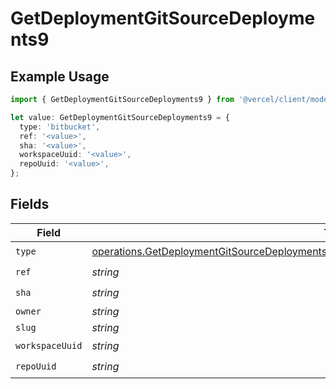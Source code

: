 # GetDeploymentGitSourceDeployments9

## Example Usage

```typescript
import { GetDeploymentGitSourceDeployments9 } from '@vercel/client/models/operations';

let value: GetDeploymentGitSourceDeployments9 = {
  type: 'bitbucket',
  ref: '<value>',
  sha: '<value>',
  workspaceUuid: '<value>',
  repoUuid: '<value>',
};
```

## Fields

| Field           | Type                                                                                                                                                                                                 | Required           | Description |
| --------------- | ---------------------------------------------------------------------------------------------------------------------------------------------------------------------------------------------------- | ------------------ | ----------- |
| `type`          | [operations.GetDeploymentGitSourceDeploymentsResponse200ApplicationJSONResponseBody19Type](../../models/operations/getdeploymentgitsourcedeploymentsresponse200applicationjsonresponsebody19type.md) | :heavy_check_mark: | N/A         |
| `ref`           | _string_                                                                                                                                                                                             | :heavy_check_mark: | N/A         |
| `sha`           | _string_                                                                                                                                                                                             | :heavy_check_mark: | N/A         |
| `owner`         | _string_                                                                                                                                                                                             | :heavy_minus_sign: | N/A         |
| `slug`          | _string_                                                                                                                                                                                             | :heavy_minus_sign: | N/A         |
| `workspaceUuid` | _string_                                                                                                                                                                                             | :heavy_check_mark: | N/A         |
| `repoUuid`      | _string_                                                                                                                                                                                             | :heavy_check_mark: | N/A         |

